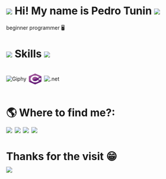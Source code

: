<h1> <img src = "https://media1.giphy.com/media/Rx0fYGGK2IEhjK5Sm6/giphy.gif" width = 32px> Hi! My name is Pedro Tunin
<img src = "https://media1.giphy.com/media/Rx0fYGGK2IEhjK5Sm6/giphy.gif" width = 32px> </h1>
<divi size = '20px'> beginner programmer 🖥️
<h1> <img src = "https://media1.giphy.com/media/Rx0fYGGK2IEhjK5Sm6/giphy.gif" width = 32px> Skills <img src = "https://media1.giphy.com/media/Rx0fYGGK2IEhjK5Sm6/giphy.gif" width = 32px> </h1>
<div style="display: inline_block"><br>

<img align="center" alt="Giphy" height="50" width="50" src="https://media.giphy.com/media/XAxylRMCdpbEWUAvr8/giphy.gif?cid=ecf05e47wha9886j037ovdt1acx2rkfl8dbsxjxdr77zxkar&rid=giphy.gif&ct=s">
<img align="center" alt="giphy" height="30" width="40" src="https://raw.githubusercontent.com/devicons/devicon/master/icons/csharp/csharp-original.svg">
<img align="center" alt=".net" height="30" width="40" src="https://cdn.jsdelivr.net/gh/devicons/devicon/icons/dotnetcore/dotnetcore-original.svg">  
<div style="display: inline_block"><br>
 <div> 
  <h1>🌎 Where to find me?:<br>
  <a href="" target="https://www.youtube.com/channel/UCQaTMWpkiSZ8oMF6mKar3mA"><img src="https://img.shields.io/badge/YouTube-FF0000?style=for-the-badge&logo=youtube&logoColor=white" target="_blank"></a>
  <a href="" target="https://www.instagram.com/pedroviskiz/"><img src="https://img.shields.io/badge/-Instagram-%23E4405F?style=for-the-badge&logo=instagram&logoColor=white" target="https://www.instagram.com/pedroviskiz/"></a>
  <a href = "mailto:pedroluiztuninzx@gmail.com"><img src="https://img.shields.io/badge/-Gmail-%23333?style=for-the-badge&logo=gmail&logoColor=white" target="_blank"></a>
  <a href="https://www.linkedin.com/in/pedrotunin/" target="_blank"><img src="https://img.shields.io/badge/-LinkedIn-%230077B5?style=for-the-badge&logo=linkedin&logoColor=white" target="_blank"></a> <h1>
  </div>

<h1> Thanks for the visit 😁 <br>
<img src = "https://media.giphy.com/media/1qErVv5GVUac8uqBJU/giphy.gif?cid=ecf05e473nbyadvqbm6vl9f2r7tvrdven0innzd99ke1zcm1&rid=giphy.gif&ct=g" widht = 100px>
 </h1> 
    
